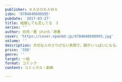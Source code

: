 ```yaml
---
publisher: ＫＡＤＯＫＡＷＡ
isbn: '9784040690995'
pubdate: '2017-03-27'
title: 結婚しても恋してる　3
series: ''
author: 白虎／著 shin5／原著
cover: 'https://cover.openbd.jp/9784040690995.jpg'
volume: ''
description: 大切な人のさりげない笑顔で、胸がいっぱいになる。
price: '550'
genre: ''
target: 一般
format: コミック
content: コミックス・劇画

---
```


